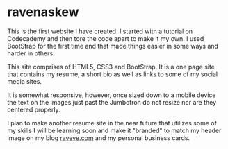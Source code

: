 ravenaskew
==========

This is the first website I have created.  I started with a tutorial on Codecademy and then tore the code apart to make it my own.  I used BootStrap for the first time and that made things easier in some ways and harder in others.

This site comprises of HTML5, CSS3 and BootStrap.  It is a one page site that contains my resume, a short bio as well as links to some of my social media sites.

It is somewhat responsive, however, once sized down to a mobile device the text on the images just past the Jumbotron do not resize nor are they centered properly.

I plan to make another resume site in the near future that utilizes some of my skills I will be learning soon and make it "branded" to match my header image on my blog <a href="http://raveve.com">raveve.com</a> and my personal business cards.
